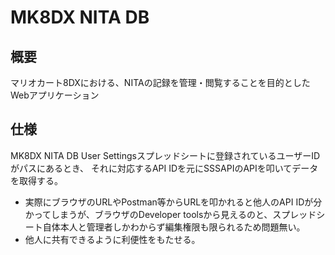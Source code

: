 # MK8DX NITA DB

## 概要
マリオカート8DXにおける、NITAの記録を管理・閲覧することを目的としたWebアプリケーション

## 仕様
MK8DX NITA DB User Settingsスプレッドシートに登録されているユーザーIDがパスにあるとき、
それに対応するAPI IDを元にSSSAPIのAPIを叩いてデータを取得する。
- 実際にブラウザのURLやPostman等からURLを叩かれると他人のAPI IDが分かってしまうが、ブラウザのDeveloper toolsから見えるのと、スプレッドシート自体本人と管理者しかわからず編集権限も限られるため問題無い。
- 他人に共有できるように利便性をもたせる。
